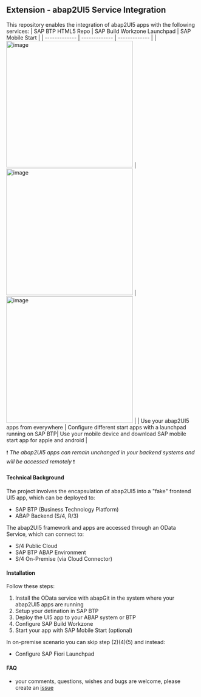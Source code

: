 ## Extension - abap2UI5 Service Integration
This repository enables the integration of abap2UI5 apps with the following services: 
| SAP BTP HTML5 Repo  | SAP Build Workzone Launchpad | SAP Mobile Start |
| ------------- | ------------- | ------------- |
| <img width="333" alt="image" src="https://github.com/abap2UI5/ext-service_integration/assets/102328295/b6406c48-0b09-4f0e-b261-6d7f1a8892b2">  | <img width="333" alt="image" src="https://github.com/abap2UI5/ext-service_integration/assets/102328295/e6e9da75-021a-45c4-a3c5-bb471d1aedb4">  | <img width="333" alt="image" src="https://github.com/abap2UI5/ext-service_integration/assets/102328295/207d4538-ceaa-4f7d-a7f1-a15412492188"> |
| Use your abap2UI5 apps from everywhere | Configure different start apps with a launchpad running on SAP BTP| Use your mobile device and download SAP mobile start app for apple and android |

❗️ _The abap2UI5 apps can remain unchanged in your backend systems and will be accessed remotely_ ❗️

#### Technical Background
The project involves the encapsulation of abap2UI5 into a "fake" frontend UI5 app, which can be deployed to:
* SAP BTP (Business Technology Platform)
* ABAP Backend (S/4, R/3)

The abap2UI5 framework and apps are accessed through an OData Service, which can connect to:
* S/4 Public Cloud
* SAP BTP ABAP Environment
* S/4 On-Premise (via Cloud Connector)

#### Installation
Follow these steps:
1. Install the OData service with abapGit in the system where your abap2UI5 apps are running
2. Setup your detination in SAP BTP
3. Deploy the UI5 app to your ABAP system or BTP
4. Configure SAP Build Workzone
5. Start your app with SAP Mobile Start (optional)
   
In on-premise scenario you can skip step (2)(4)(5) and instead:
* Configure SAP Fiori Launchpad

#### FAQ
* your comments, questions, wishes and bugs are welcome, please create an [issue](https://github.com/abap2UI5/ext-service_integration/issues)
